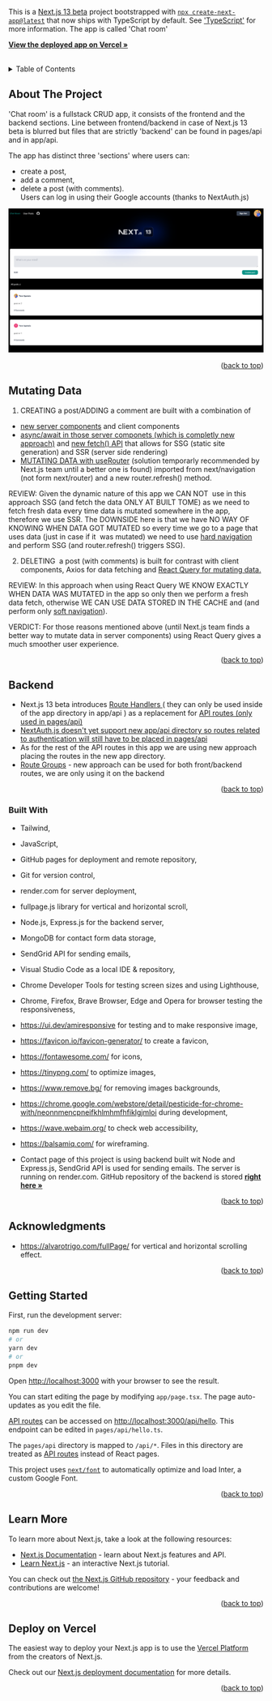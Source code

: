 This is a [Next.js 13 beta](https://beta.nextjs.org/docs/getting-started) project bootstrapped with [`npx create-next-app@latest`](https://beta.nextjs.org/docs/installation) that now ships with TypeScript by default. See ['TypeScript'](https://beta.nextjs.org/docs/configuring/typescript) for more information. The app is called 'Chat room'

<a name="readme-top"></a>
<div align="left">
<p>
   <a href="https://testing-next-13-beta-typescript-tailwind-prisma.vercel.app/"><strong>View the deployed app on Vercel »</strong></a>
    <br />
        <br />
   
  </p>
</div>

<!-- TABLE OF CONTENTS -->
<details>
  <summary>Table of Contents</summary>
  <ol>
    <li><a href="#about-the-project">About The Project</a></li>
    <li><a href="#mutating-data">Mutating Data</a></li>
    <li><a href="#backend">Backend</a></li>
    <li><a href="#built-with">Built With</a></li>
    <li><a href="#acknowledgments">Acknowledgments</a></li>
     <li><a href="#getting-started">Getting Started</a></li>
    <li><a href="#learn-more">Learn More</a></li>
    <li><a href="#deploy-on-vercel">Deploy on Vercel</a></li>
  </ol>
</details>

<!-- ABOUT THE PROJECT -->

## About The Project

 'Chat room' is a fullstack CRUD app, it consists of the frontend and the backend sections. Line between frontend/backend in case of Next.js 13 beta is blurred  but files that are strictly 'backend'
    can be found in pages/api and in app/api.
       <br />
   
     
The app has distinct three 'sections' where users can:
- create a post, 
- add a comment, 
- delete a post (with comments).  
Users can log in using their Google accounts (thanks to NextAuth.js)

![Product Name Screen Shot](public/next13beta.png)

<p align="right">(<a href="#readme-top">back to top</a>)</p>

## Mutating Data

1. CREATING a post/ADDING a comment are built with a combination of
- <a href = 'https://beta.nextjs.org/docs/rendering/server-and-client-components'>new server components</a> and client components
-  <a href='https://beta.nextjs.org/docs/data-fetching/fetching#asyncawait-in-server-components'>async/await in those server componets (which is completly new approach)</a> and <a href ='https://beta.nextjs.org/docs/data-fetching/fetching'>new fetch() API</a> that allows for SSG (static site generation) and SSR (server side rendering)
-  <a href='https://beta.nextjs.org/docs/data-fetching/mutating'>MUTATING DATA  with useRouter</a> (solution temporarly recommended by Next.js team until a better one is found) imported from next/navigation (not form next/router) and a new router.refresh()  method.

REVIEW: Given the dynamic nature of this app we CAN NOT  use in this approach SSG (and fetch the data ONLY AT BUILT TOME) as we need to fetch fresh data every time data is mutated somewhere in the app, therefore we use SSR. The DOWNSIDE here is that we have NO WAY OF KNOWING WHEN DATA GOT MUTATED so every time we go to a page that uses data (just in case if it  was mutated) we need to use <a href='https://beta.nextjs.org/docs/routing/linking-and-navigating#hard-navigation'>hard navigation</a> and perform SSG (and router.refresh() triggers SSG).

2. DELETING  a post (with comments) is built for contrast with client components, Axios for data fetching and <a href='https://tanstack.com/query/v3/'>React Query for mutating data.</a>

REVIEW: In this approach when using React Query  WE KNOW EXACTLY WHEN DATA WAS MUTATED in the app so only then we perform a fresh data fetch, otherwise WE CAN USE DATA STORED IN THE CACHE and (and perform only <a href='https://beta.nextjs.org/docs/routing/linking-and-navigating#conditions-for-soft-navigation'>soft navigation</a>).  

VERDICT: For those reasons mentioned above (until Next.js team finds a better way to mutate data in server components) using React Query gives a much smoother user experience.


<p align="right">(<a href="#readme-top">back to top</a>)</p>

## Backend
- Next.js 13 beta introduces <a href='https://beta.nextjs.org/docs/routing/route-handlers'>Route Handlers </a>( they can only be used inside of the app directory in app/api ) as a replacement for <a href='https://beta.nextjs.org/docs/data-fetching/api-routes'>API routes (only used in pages/api)</a>
- <a href='https://next-auth.js.org/getting-started/example'>NextAuth.js doesn't yet support new app/api directory so routes related to authentication will still have to be placed in pages/api</a>
- As for the rest of the API routes in this app we are using new approach placing the routes in the new app directory.
- <a href='https://beta.nextjs.org/docs/routing/defining-routes#route-groups'>Route Groups</a> - new approach can be used for both front/backend routes, 
we are only using it on the backend


<p align="right">(<a href="#readme-top">back to top</a>)</p>





### Built With

- Tailwind,
- JavaScript,
- GitHub pages for deployment and remote repository,
- Git for version control,
- render.com for server deployment,
- fullpage.js library for vertical and horizontal scroll,
- Node.js, Express.js for the backend server,
- MongoDB for contact form data storage,
- SendGrid API for sending emails,
- Visual Studio Code as a local IDE & repository,
- Chrome Developer Tools for testing screen sizes and using Lighthouse,
- Chrome, Firefox, Brave Browser, Edge and Opera for browser testing the responsiveness,
- https://ui.dev/amiresponsive for testing and to make responsive image,
- https://favicon.io/favicon-generator/ to create a favicon,
- https://fontawesome.com/ for icons,
- https://tinypng.com/ to optimize images,
- https://www.remove.bg/ for removing images backgrounds,
- https://chrome.google.com/webstore/detail/pesticide-for-chrome-with/neonnmencpneifkhlmhmfhfiklgjmloi during development,
- https://wave.webaim.org/ to check web accessibility,
- https://balsamiq.com/ for wireframing.

- Contact page of this project is using backend built wit Node and Express.js,
  SendGrid API is used for sending emails. The server is running on render.com. GitHub repository of the backend is stored <a href="https://github.com/spatulatom/my-porfolio-backend"><strong>right here »</strong></a>

<p align="right">(<a href="#readme-top">back to top</a>)</p>

<!-- ACKNOWLEDGMENTS -->

## Acknowledgments

- https://alvarotrigo.com/fullPage/ for vertical and horizontal scrolling effect.

<p align="right">(<a href="#readme-top">back to top</a>)</p>

## Getting Started

First, run the development server:

```bash
npm run dev
# or
yarn dev
# or
pnpm dev
```

Open [http://localhost:3000](http://localhost:3000) with your browser to see the result.

You can start editing the page by modifying `app/page.tsx`. The page auto-updates as you edit the file.

[API routes](https://nextjs.org/docs/api-routes/introduction) can be accessed on [http://localhost:3000/api/hello](http://localhost:3000/api/hello). This endpoint can be edited in `pages/api/hello.ts`.

The `pages/api` directory is mapped to `/api/*`. Files in this directory are treated as [API routes](https://nextjs.org/docs/api-routes/introduction) instead of React pages.

This project uses [`next/font`](https://nextjs.org/docs/basic-features/font-optimization) to automatically optimize and load Inter, a custom Google Font.

<p align="right">(<a href="#readme-top">back to top</a>)</p>

## Learn More

To learn more about Next.js, take a look at the following resources:

- [Next.js Documentation](https://nextjs.org/docs) - learn about Next.js features and API.
- [Learn Next.js](https://nextjs.org/learn) - an interactive Next.js tutorial.

You can check out [the Next.js GitHub repository](https://github.com/vercel/next.js/) - your feedback and contributions are welcome!

<p align="right">(<a href="#readme-top">back to top</a>)</p>

## Deploy on Vercel

The easiest way to deploy your Next.js app is to use the [Vercel Platform](https://vercel.com/new?utm_medium=default-template&filter=next.js&utm_source=create-next-app&utm_campaign=create-next-app-readme) from the creators of Next.js.

Check out our [Next.js deployment documentation](https://nextjs.org/docs/deployment) for more details.

<p align="right">(<a href="#readme-top">back to top</a>)</p>

[linkedin-shield]: https://img.shields.io/badge/-LinkedIn-black.svg?style=for-the-badge&logo=linkedin&colorB=555
[linkedin-url]: https://www.linkedin.com/in/tomasz-s-069249244/
[product-screenshot]: images/screenshot.png
[next.js]: https://img.shields.io/badge/next.js-000000?style=for-the-badge&logo=nextdotjs&logoColor=white
[next-url]: https://nextjs.org/
[react.js]: https://img.shields.io/badge/React-20232A?style=for-the-badge&logo=react&logoColor=61DAFB
[react-url]: https://reactjs.org/
[vue.js]: https://img.shields.io/badge/Vue.js-35495E?style=for-the-badge&logo=vuedotjs&logoColor=4FC08D
[vue-url]: https://vuejs.org/
[angular.io]: https://img.shields.io/badge/Angular-DD0031?style=for-the-badge&logo=angular&logoColor=white
[angular-url]: https://angular.io/
[svelte.dev]: https://img.shields.io/badge/Svelte-4A4A55?style=for-the-badge&logo=svelte&logoColor=FF3E00
[svelte-url]: https://svelte.dev/
[laravel.com]: https://img.shields.io/badge/Laravel-FF2D20?style=for-the-badge&logo=laravel&logoColor=white
[laravel-url]: https://laravel.com
[bootstrap.com]: https://img.shields.io/badge/Bootstrap-563D7C?style=for-the-badge&logo=bootstrap&logoColor=white
[bootstrap-url]: https://getbootstrap.com
[jquery.com]: https://img.shields.io/badge/jQuery-0769AD?style=for-the-badge&logo=jquery&logoColor=white
[jquery-url]: https://jquery.com
